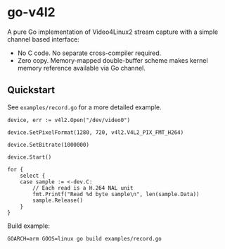 # go-v4l2

A pure Go implementation of Video4Linux2 stream capture with a simple channel
based interface:

* No C code. No separate cross-compiler required.
* Zero copy. Memory-mapped double-buffer scheme makes kernel memory reference
  available via Go channel.

## Quickstart

See `examples/record.go` for a more detailed example.

```
device, err := v4l2.Open("/dev/video0")

device.SetPixelFormat(1280, 720, v4l2.V4L2_PIX_FMT_H264)

device.SetBitrate(1000000)

device.Start()

for {
	select {
	case sample := <-dev.C:
		// Each read is a H.264 NAL unit
		fmt.Printf("Read %d byte sample\n", len(sample.Data))
		sample.Release()
	}
}
```

Build example:

`GOARCH=arm GOOS=linux go build examples/record.go`

